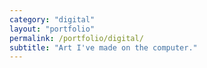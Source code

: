 ```yaml
---
category: "digital"
layout: "portfolio"
permalink: /portfolio/digital/
subtitle: "Art I've made on the computer."
---
```

